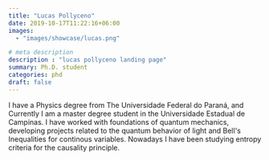 ```yaml
---
title: "Lucas Pollyceno"
date: 2019-10-17T11:22:16+06:00
images: 
  - "images/showcase/lucas.png"

# meta description
description : "lucas pollyceno landing page"
summary: Ph.D. student
categories: phd
draft: false
---
```


I have a Physics degree from The Universidade Federal do Paraná, and Currently I am a master degree student in the Universidade Estadual de Campinas. I have worked with foundations of quantum mechanics, developing projects related to the quantum behavior of light and Bell's Inequalities for continous variables. Nowadays I have been studying entropy criteria for the causality principle.
